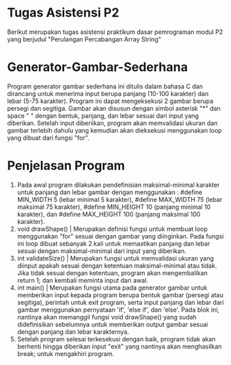 # Tugas Asistensi P2
Berikut merupakan tugas asistensi praktikum dasar pemrograman modul P2 yang berjudul "Perulangan Percabangan Array String"

# Generator-Gambar-Sederhana
Program generator gambar sederhana ini ditulis dalam bahasa C dan dirancang untuk menerima input berupa panjang (10-100 karakter) dan lebar (5-75 karakter). Program ini dapat mengeksekusi 2 gambar berupa persegi dan segitiga. Gambar akan disusun dengan simbol asterisk "*" dan space " " dengan bentuk, panjang, dan lebar sesuai dari input yang diberikan. Setelah input diberiikan, program akan memvalidasi ukuran dan gambar terlebih dahulu yang kemudian akan dieksekusi menggunakan loop yang dibuat dari fungsi "for".

# Penjelasan Program 
1. Pada awal program dilakukan pendefinisian maksimal-minimal karakter untuk panjang dan lebar gambar dengan menggunakan :
   #define MIN_WIDTH 5     (lebar minimal 5 karakter),
   #define MAX_WIDTH 75    (lebar maksimal 75 karakter),
   #define MIN_HEIGHT 10   (panjang minimal 10 karakter), dan
   #define MAX_HEIGHT 100  (panjang maksimal 100 karakter).
2. void drawShape() | Merupakan definisi fungsi untuk membuat loop menggunakan "for" sesuai dengan gambar yang diinginkan. Pada fungsi ini loop dibuat sebanyak 2 kali untuk memastikan panjang dan lebar sesuai dengan maksimal-minimal dari input yang diberikan.
3. int validateSize() | Merupakan fungsi untuk memvalidasi ukuran yang diinput apakah sesuai dengan ketentuan maksimal-minimal atau tidak.  Jika tidak sesuai dengan ketentuan, program akan mengembalikan return 1; dan kembali meminta input dari awal.
4. int main() | Merupakan fungsi utama pada generator gambar untuk memberikan input kepada program berupa bentuk gambar (persegi atau segitiga), perintah untuk exit program, serta input panjang dan lebar dari gambar menggunakan pernyataan 'if', 'else if', dan 'else'. Pada blok ini, nantinya akan memanggil fungsi void drawShape() yang sudah didefinisikan sebelumnya untuk memberikan output gambar sesuai dengan panjang dan lebar karakternya.
5. Setelah program selesai terkesekusi dengan baik, program tidak akan berhenti hingga diberikan input  "exit" yang nantinya akan menghasilkan break; untuk mengakhiri program.
